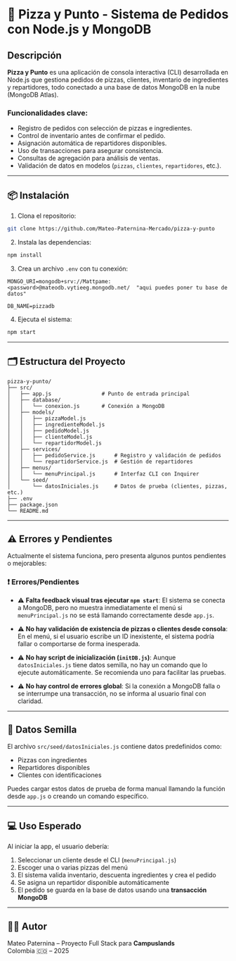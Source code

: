 # 🍕 Pizza y Punto - Sistema de Pedidos con Node.js y MongoDB

## Descripción

**Pizza y Punto** es una aplicación de consola interactiva (CLI) desarrollada en Node.js que gestiona pedidos de pizzas, clientes, inventario de ingredientes y repartidores, todo conectado a una base de datos MongoDB en la nube (MongoDB Atlas).

### Funcionalidades clave:

- Registro de pedidos con selección de pizzas e ingredientes.
- Control de inventario antes de confirmar el pedido.
- Asignación automática de repartidores disponibles.
- Uso de transacciones para asegurar consistencia.
- Consultas de agregación para análisis de ventas.
- Validación de datos en modelos (`pizzas`, `clientes`, `repartidores`, etc.).

---

## 📦 Instalación

1. Clona el repositorio:

```bash
git clone https://github.com/Mateo-Paternina-Mercado/pizza-y-punto
```

2. Instala las dependencias:

```bash
npm install
```

3. Crea un archivo `.env` con tu conexión:

```env
MONGO_URI=mongodb+srv://Mattpame:<password>@mateodb.vytieeg.mongodb.net/  "aqui puedes poner tu base de datos"

DB_NAME=pizzadb
```

4. Ejecuta el sistema:

```bash
npm start
```

---

## 🗂️ Estructura del Proyecto

```
pizza-y-punto/
├── src/
│   ├── app.js                # Punto de entrada principal
│   ├── database/
│   │   └── conexion.js       # Conexión a MongoDB
│   ├── models/
│   │   ├── pizzaModel.js
│   │   ├── ingredienteModel.js
│   │   ├── pedidoModel.js
│   │   ├── clienteModel.js
│   │   └── repartidorModel.js
│   ├── services/
│   │   ├── pedidoService.js      # Registro y validación de pedidos
│   │   └── repartidorService.js  # Gestión de repartidores
│   ├── menus/
│   │   └── menuPrincipal.js      # Interfaz CLI con Inquirer
│   └── seed/
│       └── datosIniciales.js     # Datos de prueba (clientes, pizzas, etc.)
├── .env
├── package.json
└── README.md
```

---

## ⚠️ Errores y Pendientes

Actualmente el sistema funciona, pero presenta algunos puntos pendientes o mejorables:

### ❗ Errores/Pendientes

- ⚠️ **Falta feedback visual tras ejecutar `npm start`**: El sistema se conecta a MongoDB, pero no muestra inmediatamente el menú si `menuPrincipal.js` no se está llamando correctamente desde `app.js`.

- ⚠️ **No hay validación de existencia de pizzas o clientes desde consola**: En el menú, si el usuario escribe un ID inexistente, el sistema podría fallar o comportarse de forma inesperada.

- ⚠️ **No hay script de inicialización (`initDB.js`)**: Aunque `datosIniciales.js` tiene datos semilla, no hay un comando que lo ejecute automáticamente. Se recomienda uno para facilitar las pruebas.

- ⚠️ **No hay control de errores global**: Si la conexión a MongoDB falla o se interrumpe una transacción, no se informa al usuario final con claridad.

---

## 🧪 Datos Semilla

El archivo `src/seed/datosIniciales.js` contiene datos predefinidos como:

- Pizzas con ingredientes
- Repartidores disponibles
- Clientes con identificaciones

Puedes cargar estos datos de prueba de forma manual llamando la función desde `app.js` o creando un comando específico.

---

## 💻 Uso Esperado

Al iniciar la app, el usuario debería:

1. Seleccionar un cliente desde el CLI (`menuPrincipal.js`)
2. Escoger una o varias pizzas del menú
3. El sistema valida inventario, descuenta ingredientes y crea el pedido
4. Se asigna un repartidor disponible automáticamente
5. El pedido se guarda en la base de datos usando una **transacción MongoDB**

---

## 👨‍💻 Autor

Mateo Paternina – Proyecto Full Stack para **Campuslands**  
Colombia 🇨🇴 – 2025